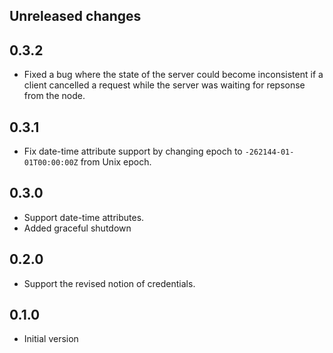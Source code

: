 ## Unreleased changes

## 0.3.2

- Fixed a bug where the state of the server could become inconsistent if a client cancelled a request while the server was waiting for repsonse from the node.

## 0.3.1

- Fix date-time attribute support by changing epoch to `-262144-01-01T00:00:00Z` from Unix epoch.

## 0.3.0

- Support date-time attributes.
- Added graceful shutdown

## 0.2.0

- Support the revised notion of credentials.

## 0.1.0

- Initial version
